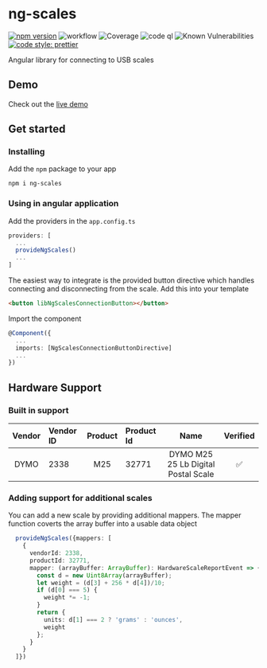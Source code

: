 # ng-scales
[![npm version](https://badge.fury.io/js/ng-scales.svg)](https://badge.fury.io/js/ng-scales)
![workflow](https://github.com/mattfors/ng-scales/actions/workflows/main.yml/badge.svg)
![Coverage](https://mattfors.github.io/ng-scales/coverage-badges.svg)
![code ql](https://github.com/mattfors/ng-scales/actions/workflows/codeql.yml/badge.svg)
![Known Vulnerabilities](https://snyk.io/test/github/mattfors/ng-scales/badge.svg)
[![code style: prettier](https://img.shields.io/badge/code_style-prettier-ff69b4.svg?style=flat-square)](https://github.com/prettier/prettier)


Angular library for connecting to USB scales

## Demo
Check out the [live demo](https://mattfors.github.io/ng-scales/)


## Get started
### Installing
Add the `npm` package to your app
```shell
npm i ng-scales
```

### Using in angular application
Add the providers in the `app.config.ts`
```typescript
providers: [
  ...
  provideNgScales()
  ...
]
```

The easiest way to integrate is the provided button directive which handles connecting and disconnecting from the scale. Add this into your template

```html
<button libNgScalesConnectionButton></button>
```

Import the component
```typescript
@Component({
  ...
  imports: [NgScalesConnectionButtonDirective]
  ...
})
```

## Hardware Support

### Built in support
| Vendor | Vendor ID | Product | Product Id |                 Name                  | Verified |
|:------:|:----------|:-------:|:-----------|:-------------------------------------:|:--------:|
|  DYMO  | 2338     |   M25   | 32771      |  DYMO M25 25 Lb Digital Postal Scale  |    ✅     |

### Adding support for additional scales
You can add a new scale by providing additional mappers. The mapper function coverts the array buffer into a usable data object

```typescript
  provideNgScales({mappers: [
    {
      vendorId: 2338,
      productId: 32771,
      mapper: (arrayBuffer: ArrayBuffer): HardwareScaleReportEvent => {
        const d = new Uint8Array(arrayBuffer);
        let weight = (d[3] + 256 * d[4])/10;
        if (d[0] === 5) {
          weight *= -1;
        }
        return {
          units: d[1] === 2 ? 'grams' : 'ounces',
          weight
        };
      }
    }
  ]})
```
